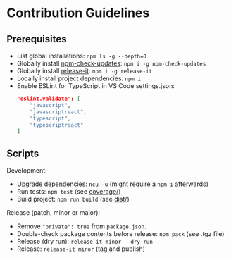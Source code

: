 # Contribution Guidelines

## Prerequisites

* List global installations: `npm ls -g --depth=0`
* Globally install [npm-check-updates](https://github.com/tjunnone/npm-check-updates): `npm i -g npm-check-updates`
* Globally install [release-it](https://github.com/release-it/release-it): `npm i -g release-it`
* Locally install project dependencies: `npm i`
* Enable ESLint for TypeScript in VS Code settings.json:
    ```json
    "eslint.validate": [
        "javascript",
        "javascriptreact",
        "typescript",
        "typescriptreact"
    ]
    ```

## Scripts

Development:

* Upgrade dependencies: `ncu -u` (might require a `npm i` afterwards)
* Run tests: `npm test` (see [coverage/](./coverage/lcov-report/index.ts.html))
* Build project: `npm run build` (see [dist/](./dist/))

Release (patch, minor or major):

* Remove `"private": true` from `package.json`.
* Double-check package contents before release: `npm pack` (see .tgz file)
* Release (dry run): `release-it minor --dry-run`
* Release: `release-it minor` (tag and publish)